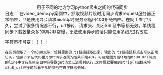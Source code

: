 <center>用于不同的地方学习python爬虫之间的代码同步</center>
日志：
	在video_demo.py案例中，抓取视频片段时用同步请求request服务器正常响应，但是使用异步请求aiohttp时服务器返回403拒绝响应。在网上查了很久，尝试了很多情况都不行，url被转、请求头、关闭SSL证书等都无效。单线程同步下载数量众多的切片非常慢，无法使用异步的话只能使用多线/进程改进

字符串不可变！！！！
    
    在网页爬取了一个m3u8文件，想将里面的.ts链接提取出来，输出的.ts链接鼠标点击可以正常访问，但接下来在代码里用get请求返回的结果却是404。可能是因为循环地给m3u8_url拼接的line中含有某些空白字符导致get请求无法顺利执行,这时候就要用到strip()函数来将m3u8_url链接前后看不见的隐形空白字符给去掉。